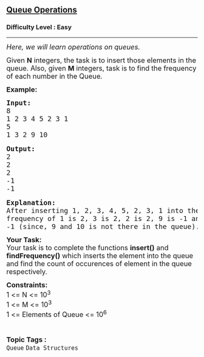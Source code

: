 <h2><a href="https://practice.geeksforgeeks.org/problems/queue-operations/1">Queue Operations</a></h2><h3>Difficulty Level : Easy</h3><hr><div class="problems_problem_content__Xm_eO"><p><em><span style="font-size:18px">Here, we will learn operations on queues.</span></em></p>

<p><span style="font-size:18px">Given <strong>N</strong> integers, the task is to insert those elements in the queue. Also, given <strong>M</strong> integers, task is to find the frequency of each number in the Queue.</span></p>

<p><strong><span style="font-size:18px">Example:</span></strong></p>

<pre><span style="font-size:18px"><strong>Input:</strong>
8
1 2 3 4 5 2 3 1
5
1 3 2 9 10</span>

<span style="font-size:18px"><strong>Output:</strong>
2
2
2
-1
-1</span>

<span style="font-size:18px"><strong>Explanation:
</strong>After inserting 1, 2, 3, 4, 5, 2, 3, 1 into the queue, 
frequency of 1 is 2, 3 is 2, 2 is 2, 9 is -1 and 10 is 
-1 (since, 9 and 10 is not there in the queue).</span></pre>

<p><span style="font-size:18px"><strong>Your Task:</strong><br>
Your task is to complete the functions <strong>insert()</strong> and <strong>findFrequency()</strong> which inserts the element into the queue and find the count of occurences of element in the queue respectively.</span></p>

<p><span style="font-size:18px"><strong>Constraints:</strong><br>
1 &lt;= N &lt;= 10<sup>3</sup><br>
1 &lt;= M &lt;= 10<sup>3</sup><br>
1 &lt;= Elements of Queue &lt;= 10<sup>6</sup></span></p>
</div><br><p><span style=font-size:18px><strong>Topic Tags : </strong><br><code>Queue</code>&nbsp;<code>Data Structures</code>&nbsp;